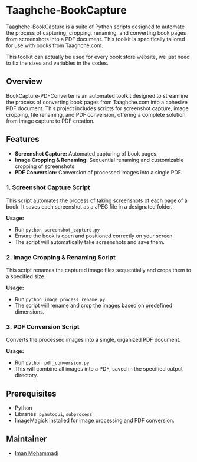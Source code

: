# Taaghche-BookCapture

Taaghche-BookCapture is a suite of Python scripts designed to automate the process of capturing, cropping, renaming, and converting book pages from screenshots into a PDF document. This toolkit is specifically tailored for use with books from Taaghche.com.

This toolkit can actually be used for every book store website, we just need to fix the sizes and variables in the codes.

## Overview

BookCapture-PDFConverter is an automated toolkit designed to streamline the process of converting book pages from Taaghche.com into a cohesive PDF document. This project includes scripts for screenshot capture, image cropping, file renaming, and PDF conversion, offering a complete solution from image capture to PDF creation.

## Features

- **Screenshot Capture:** Automated capturing of book pages.
- **Image Cropping & Renaming:** Sequential renaming and customizable cropping of screenshots.
- **PDF Conversion:** Conversion of processed images into a single PDF.

### 1. Screenshot Capture Script

This script automates the process of taking screenshots of each page of a book. It saves each screenshot as a JPEG file in a designated folder.

**Usage:**

- Run `python screenshot_capture.py`
- Ensure the book is open and positioned correctly on your screen.
- The script will automatically take screenshots and save them.

### 2. Image Cropping & Renaming Script

This script renames the captured image files sequentially and crops them to a specified size.

**Usage:**

- Run `python image_process_rename.py`
- The script will rename and crop the images based on predefined dimensions.

### 3. PDF Conversion Script
Converts the processed images into a single, organized PDF document.

**Usage:**

- Run `python pdf_conversion.py`
- This will combine all images into a PDF, saved in the specified output directory.

## Prerequisites

- Python
- Libraries: `pyautogui`, `subprocess`
- ImageMagick installed for image processing and PDF conversion.

## Maintainer

- [Iman Mohammadi](https://github.com/Imanm02)